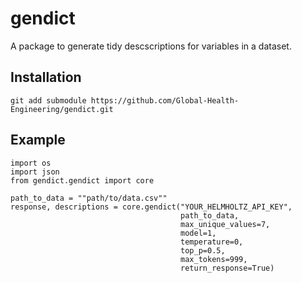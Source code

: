 # gendict

A package to generate tidy descscriptions for variables in a dataset.

## Installation

```{bash}
git add submodule https://github.com/Global-Health-Engineering/gendict.git
```

## Example

```{python}
import os
import json
from gendict.gendict import core

path_to_data = ""path/to/data.csv""
response, descriptions = core.gendict("YOUR_HELMHOLTZ_API_KEY",
                                      path_to_data, 
                                      max_unique_values=7, 
                                      model=1, 
                                      temperature=0, 
                                      top_p=0.5, 
                                      max_tokens=999, 
                                      return_response=True)
```